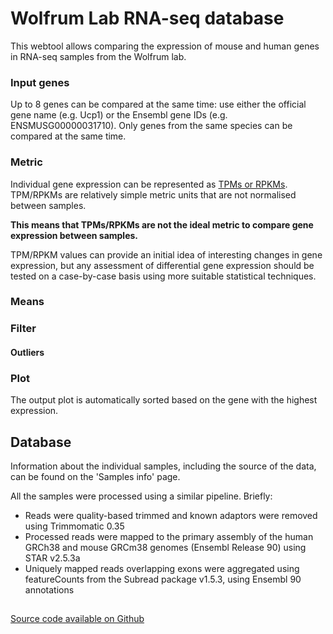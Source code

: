 # Wolfrum Lab RNA-seq database

This webtool allows comparing the expression of mouse and human genes in RNA-seq samples from the Wolfrum lab.

### Input genes

Up to 8 genes can be compared at the same time: use either the official gene name (e.g. Ucp1) or the Ensembl gene IDs (e.g. ENSMUSG00000031710). Only genes from the same species can be compared at the same time.

### Metric

Individual gene expression can be represented as [TPMs or RPKMs](https://haroldpimentel.wordpress.com/2014/05/08/what-the-fpkm-a-review-rna-seq-expression-units/). TPM/RPKMs are relatively simple metric units that are not normalised between samples.

**This means that TPMs/RPKMs are not the ideal metric to compare gene expression between samples.**

TPM/RPKM values can provide an initial idea of interesting changes in gene expression, but any assessment of differential gene expression should be tested on a case-by-case basis using more suitable statistical techniques.

### Means

### Filter

#### Outliers


### Plot

The output plot is automatically sorted based on the gene with the highest expression.


## Database

Information about the individual samples, including the source of the data, can be found on the 'Samples info' page.

All the samples were processed using a similar pipeline. Briefly:

- Reads were quality-based trimmed and known adaptors were removed using Trimmomatic 0.35
- Processed reads were mapped to the primary assembly of the human GRCh38 and mouse GRCm38 genomes (Ensembl Release 90) using STAR v2.5.3a
- Uniquely mapped reads overlapping exons were aggregated using featureCounts from the Subread package v1.5.3, using Ensembl 90 annotations



##



<a class = "md_foot" target = "_blank" href='https://github.com/piresn/espresso'><i class="fa fa-github fa-2x"></i>  Source code available on Github</a>
